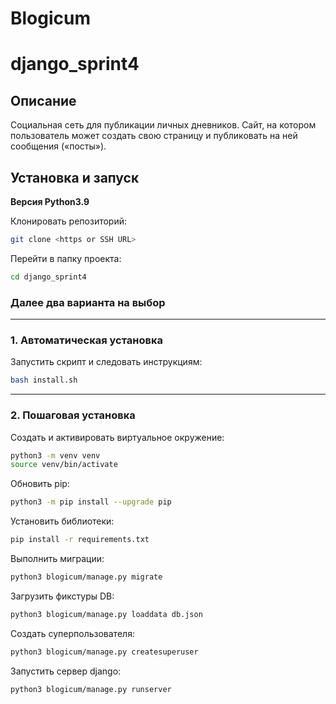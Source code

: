 # Blogicum
# django_sprint4
## Описание
Социальная сеть для публикации личных дневников.
Сайт, на котором пользователь может создать свою страницу и 
публиковать на ней сообщения («посты»).


## Установка и запуск

**Версия Python3.9**

Клонировать репозиторий:
```sh
git clone <https or SSH URL>
```

Перейти в папку проекта:
```sh
cd django_sprint4
```

### Далее два варианта на выбор
***
### 1. Автоматическая установка
Запустить скрипт и следовать инструкциям:
```sh
bash install.sh
```

***
### 2. Пошаговая установка
Создать и активировать виртуальное окружение:
```sh
python3 -m venv venv
source venv/bin/activate
```

Обновить pip:
```sh
python3 -m pip install --upgrade pip
```

Установить библиотеки:
```sh
pip install -r requirements.txt
```

Выполнить миграции:
```sh
python3 blogicum/manage.py migrate
```

Загрузить фикстуры DB:
```sh
python3 blogicum/manage.py loaddata db.json
```

Создать суперпользователя:
```sh
python3 blogicum/manage.py createsuperuser
```

Запустить сервер django:
```sh
python3 blogicum/manage.py runserver
```